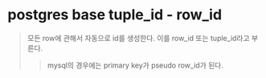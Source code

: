 # postgres base tuple_id - row_id

> 모든 row에 관해서 자동으로 id를 생성한다. 이를 row_id 또는 tuple_id라고 부른다.
>
> > mysql의 경우에는 primary key가 pseudo row_id가 된다.
